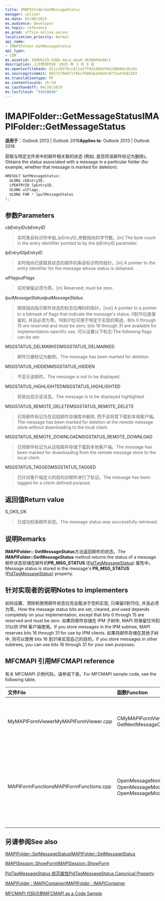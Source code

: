 ```yaml
---
title: IMAPIFolderGetMessageStatus
manager: soliver
ms.date: 03/09/2015
ms.audience: Developer
ms.topic: reference
ms.prod: office-online-server
localization_priority: Normal
api_name:
- IMAPIFolder.GetMessageStatus
api_type:
- COM
ms.assetid: 3ddbb129-5d6b-4eca-aba0-3620609ed0c1
description: 上次修改时间：2015 年 3 月 9 日
ms.openlocfilehash: 621c20376cc671a2ff9d1406bfb6248846e1bc81
ms.sourcegitcommit: 8657170d071f9bcf680aba50b9c07f2a4fb82283
ms.translationtype: MT
ms.contentlocale: zh-CN
ms.lasthandoff: 04/28/2019
ms.locfileid: "33418636"
---
```

# <a name="imapifoldergetmessagestatus"></a><span data-ttu-id="eff61-103">IMAPIFolder::GetMessageStatus</span><span class="sxs-lookup"><span data-stu-id="eff61-103">IMAPIFolder::GetMessageStatus</span></span>

  
  
<span data-ttu-id="eff61-104">**适用于**：Outlook 2013 | Outlook 2016</span><span class="sxs-lookup"><span data-stu-id="eff61-104">**Applies to**: Outlook 2013 | Outlook 2016</span></span> 
  
<span data-ttu-id="eff61-105">获取与特定文件夹中的邮件相关联的状态 (例如, 是否将该邮件标记为删除)。</span><span class="sxs-lookup"><span data-stu-id="eff61-105">Obtains the status associated with a message in a particular folder (for example, whether that message is marked for deletion).</span></span>
  
```cpp
HRESULT GetMessageStatus(
  ULONG cbEntryID,
  LPENTRYID lpEntryID,
  ULONG ulFlags,
  ULONG FAR * lpulMessageStatus
);
```

## <a name="parameters"></a><span data-ttu-id="eff61-106">参数</span><span class="sxs-lookup"><span data-stu-id="eff61-106">Parameters</span></span>

 <span data-ttu-id="eff61-107">_cbEntryID_</span><span class="sxs-lookup"><span data-stu-id="eff61-107">_cbEntryID_</span></span>
  
> <span data-ttu-id="eff61-108">实时条目标识符中由_lpEntryID_参数指向的字节数。</span><span class="sxs-lookup"><span data-stu-id="eff61-108">[in] The byte count in the entry identifier pointed to by the  _lpEntryID_ parameter.</span></span> 
    
 <span data-ttu-id="eff61-109">_lpEntryID_</span><span class="sxs-lookup"><span data-stu-id="eff61-109">_lpEntryID_</span></span>
  
> <span data-ttu-id="eff61-110">实时指向已获取其状态的邮件的条目标识符的指针。</span><span class="sxs-lookup"><span data-stu-id="eff61-110">[in] A pointer to the entry identifier for the message whose status is obtained.</span></span>
    
 <span data-ttu-id="eff61-111">_ulFlags_</span><span class="sxs-lookup"><span data-stu-id="eff61-111">_ulFlags_</span></span>
  
> <span data-ttu-id="eff61-112">实时保留必须为零。</span><span class="sxs-lookup"><span data-stu-id="eff61-112">[in] Reserved; must be zero.</span></span>
    
 <span data-ttu-id="eff61-113">_lpulMessageStatus_</span><span class="sxs-lookup"><span data-stu-id="eff61-113">_lpulMessageStatus_</span></span>
  
> <span data-ttu-id="eff61-114">排除指向指示邮件状态的标志位掩码的指针。</span><span class="sxs-lookup"><span data-stu-id="eff61-114">[out] A pointer to a pointer to a bitmask of flags that indicate the message's status.</span></span> <span data-ttu-id="eff61-115">0到15位是保留的, 并且必须为零。16到31位可用于特定于实现的用途。</span><span class="sxs-lookup"><span data-stu-id="eff61-115">Bits 0 through 15 are reserved and must be zero; bits 16 through 31 are available for implementation-specific use.</span></span> <span data-ttu-id="eff61-116">可以设置以下标志:</span><span class="sxs-lookup"><span data-stu-id="eff61-116">The following flags can be set:</span></span>
    
<span data-ttu-id="eff61-117">MSGSTATUS_DELMARKED</span><span class="sxs-lookup"><span data-stu-id="eff61-117">MSGSTATUS_DELMARKED</span></span> 
  
> <span data-ttu-id="eff61-118">邮件已被标记为删除。</span><span class="sxs-lookup"><span data-stu-id="eff61-118">The message has been marked for deletion.</span></span>
    
<span data-ttu-id="eff61-119">MSGSTATUS_HIDDEN</span><span class="sxs-lookup"><span data-stu-id="eff61-119">MSGSTATUS_HIDDEN</span></span> 
  
> <span data-ttu-id="eff61-120">不显示该邮件。</span><span class="sxs-lookup"><span data-stu-id="eff61-120">The message is not to be displayed.</span></span> 
    
<span data-ttu-id="eff61-121">MSGSTATUS_HIGHLIGHTED</span><span class="sxs-lookup"><span data-stu-id="eff61-121">MSGSTATUS_HIGHLIGHTED</span></span> 
  
> <span data-ttu-id="eff61-122">将突出显示该消息。</span><span class="sxs-lookup"><span data-stu-id="eff61-122">The message is to be displayed highlighted.</span></span>
    
<span data-ttu-id="eff61-123">MSGSTATUS_REMOTE_DELETE</span><span class="sxs-lookup"><span data-stu-id="eff61-123">MSGSTATUS_REMOTE_DELETE</span></span> 
  
> <span data-ttu-id="eff61-124">已将邮件标记为在远程邮件存储库中删除, 而不会将其下载到本地客户端。</span><span class="sxs-lookup"><span data-stu-id="eff61-124">The message has been marked for deletion at the remote message store without downloading to the local client.</span></span>
    
<span data-ttu-id="eff61-125">MSGSTATUS_REMOTE_DOWNLOAD</span><span class="sxs-lookup"><span data-stu-id="eff61-125">MSGSTATUS_REMOTE_DOWNLOAD</span></span> 
  
> <span data-ttu-id="eff61-126">已将邮件标记为从远程邮件存储下载到本地客户端。</span><span class="sxs-lookup"><span data-stu-id="eff61-126">The message has been marked for downloading from the remote message store to the local client.</span></span>
    
<span data-ttu-id="eff61-127">MSGSTATUS_TAGGED</span><span class="sxs-lookup"><span data-stu-id="eff61-127">MSGSTATUS_TAGGED</span></span> 
  
> <span data-ttu-id="eff61-128">已针对客户端定义的目的对邮件进行了标记。</span><span class="sxs-lookup"><span data-stu-id="eff61-128">The message has been tagged for a client-defined purpose.</span></span>
    
## <a name="return-value"></a><span data-ttu-id="eff61-129">返回值</span><span class="sxs-lookup"><span data-stu-id="eff61-129">Return value</span></span>

<span data-ttu-id="eff61-130">S_OK</span><span class="sxs-lookup"><span data-stu-id="eff61-130">S_OK</span></span> 
  
> <span data-ttu-id="eff61-131">已成功检索邮件状态。</span><span class="sxs-lookup"><span data-stu-id="eff61-131">The message status was successfully retrieved.</span></span>
    
## <a name="remarks"></a><span data-ttu-id="eff61-132">说明</span><span class="sxs-lookup"><span data-stu-id="eff61-132">Remarks</span></span>

<span data-ttu-id="eff61-133">**IMAPIFolder:: GetMessageStatus**方法返回邮件的状态。</span><span class="sxs-lookup"><span data-stu-id="eff61-133">The **IMAPIFolder::GetMessageStatus** method returns the status of a message.</span></span> <span data-ttu-id="eff61-134">邮件状态存储在邮件的**PR_MSG_STATUS** ([PidTagMessageStatus](pidtagmessagestatus-canonical-property.md)) 属性中。</span><span class="sxs-lookup"><span data-stu-id="eff61-134">Message status is stored in the message's **PR_MSG_STATUS** ([PidTagMessageStatus](pidtagmessagestatus-canonical-property.md)) property.</span></span> 
  
## <a name="notes-to-implementers"></a><span data-ttu-id="eff61-135">针对实现者的说明</span><span class="sxs-lookup"><span data-stu-id="eff61-135">Notes to implementers</span></span>

<span data-ttu-id="eff61-136">如何设置、清除和使用邮件状态位完全取决于您的实现, 只保留0到15位, 并且必须为零。</span><span class="sxs-lookup"><span data-stu-id="eff61-136">How the message status bits are set, cleared, and used depends completely on your implementation, except that bits 0 through 15 are reserved and must be zero.</span></span> <span data-ttu-id="eff61-137">如果将邮件存储在 IPM 子树中, MAPI 将保留位16到31以供 IPM 客户端使用。</span><span class="sxs-lookup"><span data-stu-id="eff61-137">If you store messages in the IPM subtree, MAPI reserves bits 16 through 31 for use by IPM clients.</span></span> <span data-ttu-id="eff61-138">如果将邮件存储在其他子树中, 则可以使用 bits 16 到31来实现自己的目的。</span><span class="sxs-lookup"><span data-stu-id="eff61-138">If you store messages in other subtrees, you can use bits 16 through 31 for your own purposes.</span></span>
  
## <a name="mfcmapi-reference"></a><span data-ttu-id="eff61-139">MFCMAPI 引用</span><span class="sxs-lookup"><span data-stu-id="eff61-139">MFCMAPI reference</span></span>

<span data-ttu-id="eff61-140">有关 MFCMAPI 示例代码，请参阅下表。</span><span class="sxs-lookup"><span data-stu-id="eff61-140">For MFCMAPI sample code, see the following table.</span></span>
  
|<span data-ttu-id="eff61-141">**文件**</span><span class="sxs-lookup"><span data-stu-id="eff61-141">**File**</span></span>|<span data-ttu-id="eff61-142">**函数**</span><span class="sxs-lookup"><span data-stu-id="eff61-142">**Function**</span></span>|<span data-ttu-id="eff61-143">**备注**</span><span class="sxs-lookup"><span data-stu-id="eff61-143">**Comment**</span></span>|
|:-----|:-----|:-----|
|<span data-ttu-id="eff61-144">MyMAPIFormViewer</span><span class="sxs-lookup"><span data-stu-id="eff61-144">MyMAPIFormViewer.cpp</span></span>  <br/> |<span data-ttu-id="eff61-145">CMyMAPIFormViewer:: GetNextMessage</span><span class="sxs-lookup"><span data-stu-id="eff61-145">CMyMAPIFormViewer::GetNextMessage</span></span>  <br/> |<span data-ttu-id="eff61-146">MFCMAPI 使用**IMAPIFolder:: GetMessageStatus**方法获取要显示的下一封邮件的状态。</span><span class="sxs-lookup"><span data-stu-id="eff61-146">MFCMAPI uses the **IMAPIFolder::GetMessageStatus** method to get the status of the next message to be displayed.</span></span>  <br/> |
|<span data-ttu-id="eff61-147">MAPIFormFunctions</span><span class="sxs-lookup"><span data-stu-id="eff61-147">MAPIFormFunctions.cpp</span></span>  <br/> |<span data-ttu-id="eff61-148">OpenMessageNonModal 和 OpenMessageModal</span><span class="sxs-lookup"><span data-stu-id="eff61-148">OpenMessageNonModal and OpenMessageModal</span></span>  <br/> |<span data-ttu-id="eff61-149">MFCMAPI 使用**IMAPIFolder:: GetMessageStatus**方法获取要显示的消息的状态, 以传递给表单查看器, 即 CMyMAPIFormViewer 或[IMAPISession:: ShowForm](imapisession-showform.md)。</span><span class="sxs-lookup"><span data-stu-id="eff61-149">MFCMAPI uses the **IMAPIFolder::GetMessageStatus** method to get the status of the message to be displayed to pass to the form viewer, which is either CMyMAPIFormViewer or [IMAPISession::ShowForm](imapisession-showform.md).</span></span>  <br/> |
   
## <a name="see-also"></a><span data-ttu-id="eff61-150">另请参阅</span><span class="sxs-lookup"><span data-stu-id="eff61-150">See also</span></span>



[<span data-ttu-id="eff61-151">IMAPIFolder::SetMessageStatus</span><span class="sxs-lookup"><span data-stu-id="eff61-151">IMAPIFolder::SetMessageStatus</span></span>](imapifolder-setmessagestatus.md)
  
[<span data-ttu-id="eff61-152">IMAPISession::ShowForm</span><span class="sxs-lookup"><span data-stu-id="eff61-152">IMAPISession::ShowForm</span></span>](imapisession-showform.md)
  
[<span data-ttu-id="eff61-153">PidTagMessageStatus 规范属性</span><span class="sxs-lookup"><span data-stu-id="eff61-153">PidTagMessageStatus Canonical Property</span></span>](pidtagmessagestatus-canonical-property.md)
  
[<span data-ttu-id="eff61-154">IMAPIFolder : IMAPIContainer</span><span class="sxs-lookup"><span data-stu-id="eff61-154">IMAPIFolder : IMAPIContainer</span></span>](imapifolderimapicontainer.md)


[<span data-ttu-id="eff61-155">MFCMAPI 代码示例</span><span class="sxs-lookup"><span data-stu-id="eff61-155">MFCMAPI as a Code Sample</span></span>](mfcmapi-as-a-code-sample.md)

